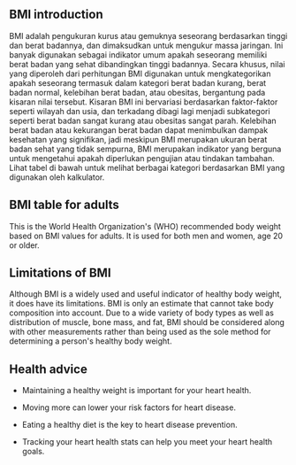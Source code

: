 ## BMI introduction

BMI adalah pengukuran kurus atau gemuknya seseorang berdasarkan tinggi dan berat badannya, dan dimaksudkan untuk mengukur massa jaringan. Ini banyak digunakan sebagai indikator umum apakah seseorang memiliki berat badan yang sehat dibandingkan tinggi badannya. Secara khusus, nilai yang diperoleh dari perhitungan BMI digunakan untuk mengkategorikan apakah seseorang termasuk dalam kategori berat badan kurang, berat badan normal, kelebihan berat badan, atau obesitas, bergantung pada kisaran nilai tersebut. Kisaran BMI ini bervariasi berdasarkan faktor-faktor seperti wilayah dan usia, dan terkadang dibagi lagi menjadi subkategori seperti berat badan sangat kurang atau obesitas sangat parah. Kelebihan berat badan atau kekurangan berat badan dapat menimbulkan dampak kesehatan yang signifikan, jadi meskipun BMI merupakan ukuran berat badan sehat yang tidak sempurna, BMI merupakan indikator yang berguna untuk mengetahui apakah diperlukan pengujian atau tindakan tambahan. Lihat tabel di bawah untuk melihat berbagai kategori berdasarkan BMI yang digunakan oleh kalkulator.

## BMI table for adults

This is the World Health Organization's (WHO) recommended body weight based on BMI values for adults. It is used for both men and women, age 20 or older.

## Limitations of BMI

Although BMI is a widely used and useful indicator of healthy body weight, it does have its limitations. BMI is only an estimate that cannot take body composition into account. Due to a wide variety of body types as well as distribution of muscle, bone mass, and fat, BMI should be considered along with other measurements rather than being used as the sole method for determining a person's healthy body weight.

## Health advice

+ Maintaining a healthy weight is important for your heart health. 

+ Moving more can lower your risk factors for heart disease.

+ Eating a healthy diet is the key to heart disease prevention.

+ Tracking your heart health stats can help you meet your heart health goals.
